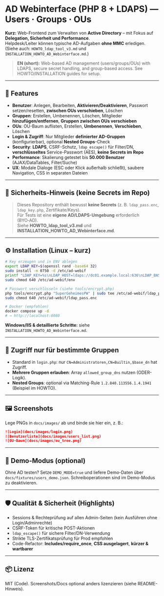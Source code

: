 # AD Webinterface (PHP 8 + LDAPS) — Users · Groups · OUs

**Kurz:** Web-Frontend zum Verwalten von **Active Directory** – mit Fokus auf **Delegation, Sicherheit und Performance**.  
Helpdesk/Leiter können typische AD-Aufgaben **ohne MMC** erledigen. (Siehe auch: `HOWTO_ldap_tool_v3.md` und `INSTALLATION_HOWTO_AD_Webinterface.md`.)

> **EN (short):** Web-based AD management (users/groups/OUs) with LDAPS, secure secret handling, and group-based access. See HOWTO/INSTALLATION guides for setup.

---

## 🚀 Features
- **Benutzer**: Anlegen, Bearbeiten, **Aktivieren/Deaktivieren**, Passwort setzen/resetten, **zwischen OUs verschieben**, Löschen
- **Gruppen**: Erstellen, Umbenennen, Löschen, Mitglieder **hinzufügen/entfernen**, **Gruppen zwischen OUs verschieben**
- **OUs**: OU-Baum auflisten, Erstellen, **Umbenennen**, **Verschieben**, Löschen
- **Login & Zugriff**: Nur Mitglieder **definierter AD-Gruppen** (konfigurierbar), optional **Nested Groups**-Check
- **Security**: **LDAPS**, CSRF-Schutz, `ldap_escape()` für Filter/DN, **verschlüsseltes** Service-Passwort (AES), **keine Secrets im Repo**
- **Performance**: Skalierung getestet bis **50.000 Benutzer** (AJAX/DataTables, Filter/Suche)
- **UX**: Modale Dialoge (ESC oder Klick außerhalb schließt), saubere Navigation, CSS in separaten Dateien

---

## 🔐 Sicherheits-Hinweis (keine Secrets im Repo)
> Dieses Repository enthält bewusst **keine Secrets** (z. B. `ldap_pass.enc`, `ldap_key.php`, Zertifikate/Keys).  
> Für Tests ist eine **eigene AD/LDAPS-Umgebung** erforderlich (BYO‑AD).  
> Siehe **HOWTO_ldap_tool_v3.md** und **INSTALLATION_HOWTO_AD_Webinterface.md**.

---

## ⚙️ Installation (Linux – kurz)
```bash
# Key erzeugen und in ENV ablegen
export LDAP_KEY=$(openssl rand -base64 32)
sudo install -m 0750 -d /etc/ad-webif
printf "LDAP_KEY=%s\nLDAP_HOST=ldaps://dc01.example.local:636\nLDAP_BASE_DN=DC=example,DC=local\nLDAP_BIND_DN=CN=svc_ldap,OU=Service,DC=example,DC=local\n" "$LDAP_KEY" | sudo tee /etc/ad-webif/env >/dev/null
sudo chmod 640 /etc/ad-webif/env

# Passwort verschlüsseln (siehe tools/encrypt.php)
php tools/encrypt.php "SuperGeheimesPW" | sudo tee /etc/ad-webif/ldap_pass.enc >/dev/null
sudo chmod 640 /etc/ad-webif/ldap_pass.enc

# Docker (empfohlen)
docker compose up -d
# → http://localhost:8080
```

**Windows/IIS & detaillierte Schritte:** siehe `INSTALLATION_HOWTO_AD_Webinterface.md`.

---

## 🔑 Zugriff nur für bestimmte Gruppen
- Standard in `login.php`: nur `CN=Administratoren,CN=Builtin,$base_dn` hat Zugriff.
- **Mehrere Gruppen erlauben**: Array `allowed_group_dns` nutzen (ODER-Logik).
- **Nested Groups**: optional via Matching-Rule `1.2.840.113556.1.4.1941` (Beispiel im HOWTO).

---

## 🖼️ Screenshots
Lege PNGs in `docs/images/` ab und binde sie hier ein, z. B.:
```md
![Login](docs/images/login.png)
![Benutzerliste](docs/images/users_list.png)
![OU-Baum](docs/images/ou_tree.png)
```

---

## 🧪 Demo-Modus (optional)
Ohne AD testen? Setze `DEMO_MODE=true` und liefere Demo-Daten über `docs/fixtures/users_demo.json`. Schreiboperationen sind im Demo-Modus zu deaktivieren.

---

## 🛡️ Qualität & Sicherheit (Highlights)
- Sessions & Rechteprüfung auf allen Admin-Seiten (kein Ausführen ohne Login/Adminrechte)
- CSRF-Token für kritische POST-Aktionen
- `ldap_escape()` für sichere Filter/DN-Verwendung
- Strikte TLS-Zertifikatsprüfung für Prod empfohlen
- Code-Refactor: **Includes/require_once**, **CSS ausgelagert**, **kürzer & wartbarer**

---

## 📦 Lizenz
MIT (Code). Screenshots/Docs optional anders lizenzieren (siehe README-Hinweis).

